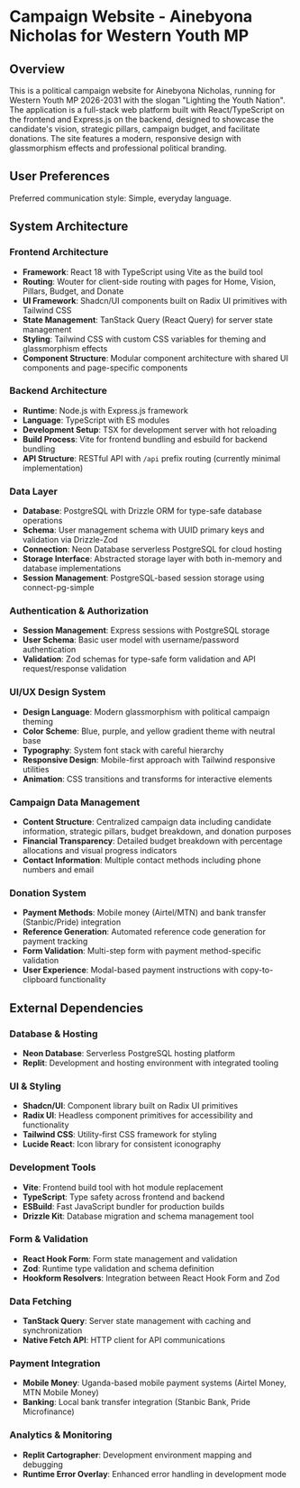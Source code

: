# Campaign Website - Ainebyona Nicholas for Western Youth MP

## Overview

This is a political campaign website for Ainebyona Nicholas, running for Western Youth MP 2026-2031 with the slogan "Lighting the Youth Nation". The application is a full-stack web platform built with React/TypeScript on the frontend and Express.js on the backend, designed to showcase the candidate's vision, strategic pillars, campaign budget, and facilitate donations. The site features a modern, responsive design with glassmorphism effects and professional political branding.

## User Preferences

Preferred communication style: Simple, everyday language.

## System Architecture

### Frontend Architecture
- **Framework**: React 18 with TypeScript using Vite as the build tool
- **Routing**: Wouter for client-side routing with pages for Home, Vision, Pillars, Budget, and Donate
- **UI Framework**: Shadcn/UI components built on Radix UI primitives with Tailwind CSS
- **State Management**: TanStack Query (React Query) for server state management
- **Styling**: Tailwind CSS with custom CSS variables for theming and glassmorphism effects
- **Component Structure**: Modular component architecture with shared UI components and page-specific components

### Backend Architecture
- **Runtime**: Node.js with Express.js framework
- **Language**: TypeScript with ES modules
- **Development Setup**: TSX for development server with hot reloading
- **Build Process**: Vite for frontend bundling and esbuild for backend bundling
- **API Structure**: RESTful API with `/api` prefix routing (currently minimal implementation)

### Data Layer
- **Database**: PostgreSQL with Drizzle ORM for type-safe database operations
- **Schema**: User management schema with UUID primary keys and validation via Drizzle-Zod
- **Connection**: Neon Database serverless PostgreSQL for cloud hosting
- **Storage Interface**: Abstracted storage layer with both in-memory and database implementations
- **Session Management**: PostgreSQL-based session storage using connect-pg-simple

### Authentication & Authorization
- **Session Management**: Express sessions with PostgreSQL storage
- **User Schema**: Basic user model with username/password authentication
- **Validation**: Zod schemas for type-safe form validation and API request/response validation

### UI/UX Design System
- **Design Language**: Modern glassmorphism with political campaign theming
- **Color Scheme**: Blue, purple, and yellow gradient theme with neutral base
- **Typography**: System font stack with careful hierarchy
- **Responsive Design**: Mobile-first approach with Tailwind responsive utilities
- **Animation**: CSS transitions and transforms for interactive elements

### Campaign Data Management
- **Content Structure**: Centralized campaign data including candidate information, strategic pillars, budget breakdown, and donation purposes
- **Financial Transparency**: Detailed budget breakdown with percentage allocations and visual progress indicators
- **Contact Information**: Multiple contact methods including phone numbers and email

### Donation System
- **Payment Methods**: Mobile money (Airtel/MTN) and bank transfer (Stanbic/Pride) integration
- **Reference Generation**: Automated reference code generation for payment tracking
- **Form Validation**: Multi-step form with payment method-specific validation
- **User Experience**: Modal-based payment instructions with copy-to-clipboard functionality

## External Dependencies

### Database & Hosting
- **Neon Database**: Serverless PostgreSQL hosting platform
- **Replit**: Development and hosting environment with integrated tooling

### UI & Styling
- **Shadcn/UI**: Component library built on Radix UI primitives
- **Radix UI**: Headless component primitives for accessibility and functionality
- **Tailwind CSS**: Utility-first CSS framework for styling
- **Lucide React**: Icon library for consistent iconography

### Development Tools
- **Vite**: Frontend build tool with hot module replacement
- **TypeScript**: Type safety across frontend and backend
- **ESBuild**: Fast JavaScript bundler for production builds
- **Drizzle Kit**: Database migration and schema management tool

### Form & Validation
- **React Hook Form**: Form state management and validation
- **Zod**: Runtime type validation and schema definition
- **Hookform Resolvers**: Integration between React Hook Form and Zod

### Data Fetching
- **TanStack Query**: Server state management with caching and synchronization
- **Native Fetch API**: HTTP client for API communications

### Payment Integration
- **Mobile Money**: Uganda-based mobile payment systems (Airtel Money, MTN Mobile Money)
- **Banking**: Local bank transfer integration (Stanbic Bank, Pride Microfinance)

### Analytics & Monitoring
- **Replit Cartographer**: Development environment mapping and debugging
- **Runtime Error Overlay**: Enhanced error handling in development mode